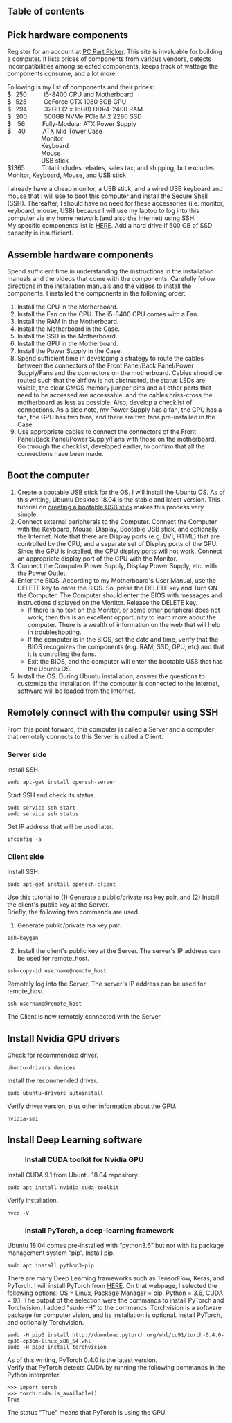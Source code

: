 ## Table of contents

## Pick hardware components
Register for an account at <a href="https://pcpartpicker.com" target="_blank">PC Part Picker</a>. This site is invaluable for building a computer. It lists prices of components from various vendors, detects incompatibilities among selected components, keeps track of wattage the components consume, and a lot more.  

Following is my list of components and their prices:   
$ &thinsp; 250 &emsp; &emsp; i5-8400 CPU and Motherboard   
$ &thinsp; 525 &emsp; &emsp; GeForce GTX 1080 8GB GPU   
$ &thinsp; 294 &emsp; &emsp; 32GB (2 x 16GB) DDR4-2400 RAM   
$ &thinsp; 200 &emsp; &emsp; 500GB NVMe PCIe M.2 2280 SSD   
$ &ensp; 56 &emsp; &emsp; Fully-Modular ATX Power Supply   
$ &ensp; 40 &emsp; &emsp; ATX Mid Tower Case   
&emsp; &emsp; &emsp;  &emsp; &thinsp;  Monitor   
&emsp; &emsp; &emsp;  &emsp; &thinsp;  Keyboard   
&emsp; &emsp; &emsp;  &emsp; &thinsp;  Mouse   
&emsp; &emsp; &emsp;  &emsp; &thinsp;  USB stick   
$1365 &emsp; &emsp; Total includes rebates, sales tax, and shipping; but excludes Monitor, Keyboard, Mouse, and USB stick  

I already have a cheap monitor, a USB stick, and a wired USB keyboard and mouse that I will use to boot this computer and install the Secure Shell (SSH). Thereafter, I should have no need for these accessories (i.e. monitor, keyboard, mouse, USB) because I will use my laptop to log into this computer via my home network (and also the Internet) using SSH.   
My specific components list is <a href="https://pcpartpicker.com/user/vink9482/saved/M6WxYJ" target="_blank">HERE</a>. Add a hard drive if 500 GB of SSD capacity is insufficient.
## Assemble hardware components
Spend sufficient time in understanding the instructions in the installation manuals and the videos that come with the components. Carefully follow directions in the installation manuals and the videos to install the components. I installed the components in the following order:   
1. Install the CPU in the Motherboard.
1. Install the Fan on the CPU. The i5-8400 CPU comes with a Fan.
1. Install the RAM in the Motherboard.
1. Install the Motherboard in the Case. 
1. Install the SSD in the Motherboard.
1. Install the GPU in the Motherboard.
1. Install the Power Supply in the Case.
1. Spend sufficient time in developing a strategy to route the cables between the connectors of the Front Panel/Back Panel/Power Supply/Fans and the connectors on the motherboard. Cables should be routed such that the airflow is not obstructed, the status LEDs are visible, the clear CMOS memory jumper pins and all other parts that need to be accessed are accessable, and the cables criss-cross the motherboard as less as possible. Also, develop a checklist of connections. As a side note, my Power Supply has a fan, the CPU has a fan, the GPU has two fans, and there are two fans pre-installed in the Case.
1. Use appropriate cables to connect the connectors of the Front Panel/Back Panel/Power Supply/Fans with those on the motherboard. Go through the checklist, developed earlier, to confirm that all the connections have been made.
## Boot the computer 
1. Create a bootable USB stick for the OS. I will install the Ubuntu OS. As of this writing, Ubuntu Desktop 18.04 is the stable and latest version. This tutorial on <a href="https://tutorials.ubuntu.com/tutorial/tutorial-create-a-usb-stick-on-ubuntu#0" target="_blank">creating a bootable USB stick</a> makes this process very simple.
1. Connect external peripherals to the Computer. Connect the Computer with the Keyboard, Mouse, Display, Bootable USB stick, and optionally the Internet. Note that there are Display ports (e.g. DVI, HTML) that are controlled by the CPU, and a separate set of Display ports of the GPU. Since the GPU is installed, the CPU display ports will not work. Connect an appropriate display port of the GPU with the Monitor.
1. Connect the Computer Power Supply, Display Power Supply, etc. with the Power Outlet.
1. Enter the BIOS. According to my Motherboard's User Manual, use the DELETE key to enter the BIOS. So, press the DELETE key and Turn ON the Computer. The Computer should enter the BIOS with messages and instructions displayed on the Monitor. Release the DELETE key. 
   * If there is no text on the Monitor, or some other peripheral does not work, then this is an excellent opportunity to learn more about the computer. There is a wealth of information on the web that will help in troubleshooting.
   * If the computer is in the BIOS, set the date and time, verify that the BIOS recognizes the components (e.g. RAM, SSD, GPU, etc) and that it is controlling the fans.  
   * Exit the BIOS, and the computer will enter the bootable USB that has the Ubuntu OS.
1. Install the OS. During Ubuntu installation, answer the questions to customize the installation. If the computer is connected to the Internet, software will be loaded from the Internet.
## Remotely connect with the computer using SSH
From this point forward, this computer is called a Server and a computer that remotely connects to this Server is called a Client.
### Server side
Install SSH.
```
sudo apt-get install openssh-server
```
Start SSH and check its status.
```
sudo service ssh start
sudo service ssh status
```
Get IP address that will be used later.
```
ifconfig -a
```
### Client side
Install SSH.
```
sudo apt-get install openssh-client
```
Use this <a href="https://www.digitalocean.com/community/tutorials/how-to-set-up-ssh-keys-on-ubuntu-1804" target="_blank">tutorial</a> to (1) Generate a public/private rsa key pair, and (2) Install the client's public key at the Server.   
Briefly, the following two commands are used.  
1. Generate public/private rsa key pair.
```
ssh-keygen
```
2. Install the client's public key at the Server. The server's IP address can be used for remote_host.
```
ssh-copy-id username@remote_host
```
Remotely log into the Server. The server's IP address can be used for remote_host.
```
ssh username@remote_host
```
The Client is now remotely connected with the Server. 
## Install Nvidia GPU drivers
Check for recommended driver.
```
ubuntu-drivers devices
```
Install the recommended driver.
```
sudo ubuntu-drivers autoinstall
```
Verify driver version, plus other information about the GPU.
```
nvidia-smi
```
## Install Deep Learning software
### &emsp; &emsp; Install CUDA toolkit for Nvidia GPU
Install CUDA 9.1 from Ubuntu 18.04 repository.
```
sudo apt install nvidia-cuda-toolkit
```
Verify installation.
```
nvcc -V
```
### &emsp; &emsp; Install PyTorch, a deep-learning framework

Ubuntu 18.04 comes pre-installed with “python3.6” but not with its package management system “pip”.
Install pip.
```
sudo apt install python3-pip
```
There are many Deep Learning frameworks such as TensorFlow, Keras, and PyTorch. I will install PyTorch from <a href="https://pytorch.org/" target="_blank">HERE</a>. On that webpage, I selected the following options: OS = Linux, Package Manager = pip, Python = 3.6, CUDA = 9.1. The output of the selection were the commands to install PyTorch and Torchvision. I added "sudo -H" to the commands. Torchvision is a software package for computer vision, and its installation is optional. Install PyTorch, and optionally Torchvision.
```
sudo -H pip3 install http://download.pytorch.org/whl/cu91/torch-0.4.0-cp36-cp36m-linux_x86_64.whl 
sudo -H pip3 install torchvision
```
As of this writing, PyTorch 0.4.0 is the latest version.  
Verify that PyTorch detects CUDA by running the following commands in the Python interpreter.
 ```
>>> import torch
>>> torch.cuda.is_available()
True
 ```
The status "True" means that PyTorch is using the GPU.
